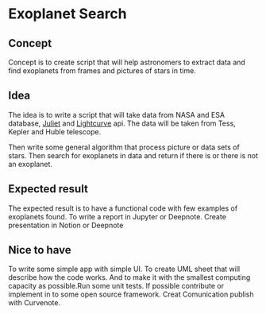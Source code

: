 # Exoplanet Search
## Concept
Concept is to create script that will help astronomers to 
extract data and find exoplanets from frames and pictures
of stars in time.

## Idea
The idea is to write a script that will take data from NASA and ESA
database, [Juliet](https://juliet.readthedocs.io/en/latest/index.html) 
and [Lightcurve](https://docs.lightkurve.org/index.html) api.
The data will be taken from Tess, Kepler and Huble telescope.

Then write some general algorithm that process picture or 
data sets of stars. Then search for exoplanets in data and return 
if there is or there is not an exoplanet.  

## Expected result
The expected result is to have a functional code with few 
examples of exoplanets found. To write a report in Jupyter
or Deepnote. Create presentation in Notion or Deepnote

## Nice to have
To write some simple app with simple UI. To create UML sheet
that will describe how the code works. And to make it with 
the smallest computing capacity as possible.Run some unit tests. 
If possible contribute or implement in to some open source framework.
Creat Comunication publish with Curvenote.
